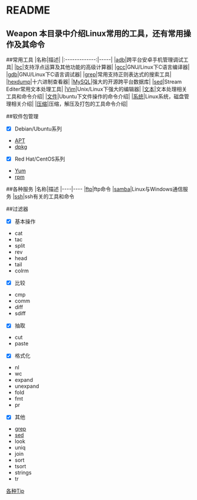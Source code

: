 README
======
Weapon
本目录中介绍Linux常用的工具，还有常用操作及其命令
------
##常用工具
|名称|描述|
|:-------------:|-----|
|[adb](adb.md)|跨平台安卓手机管理调试工具|
|[bc](bc.md)|支持浮点运算及其他功能的高级计算器|
|[gcc](gcc.md)|GNU/Linux下C语言编译器|
|[gdb](gdb.md)|GNU/Linux下C语言调试器|
|[grep](grep.md)|常用支持正则表达式的搜索工具|
|[hexdump](hexdump.md)|十六进制查看器|
|[MySQL](mysql.md)|强大的开源跨平台数据库|
|[sed](sed.md)|Stream Editer常用文本处理工具|
|[Vim](vim.md)|Unix/Linux下强大的编辑器|
|[文本](Text.md)|文本处理相关工具和命令介绍|
|[文件](File.md)|Ubuntu下文件操作的命令介绍|
|[系统](System.md)|Linux系统，磁盘管理相关介绍|
|[压缩](Compress.md)|压缩，解压及打包的工具命令介绍|

##软件包管理
- [x] Debian/Ubuntu系列
* [APT](APT.md)
* [dpkg](dpkg)
- [x] Red Hat/CentOS系列
* [Yum](Yum.md)
* [rpm](rpm.md)

##各种服务
|名称|描述
|----|----
|[ftp](ftp)|ftp命令
|[samba](samba)|Linux与Windows通信服务
|[ssh](ssh)|ssh有关的工具和命令

##过滤器
-[x] 基本操作
* cat
* tac
* split
* rev
* head
* tail
* colrm
- [x] 比较
* cmp
* comm
* diff
* sdiff
- [x] 抽取
* cut
* paste
- [x] 格式化
* nl
* wc
* expand
* unexpand
* fold
* fmt
* pr
- [x] 其他
* [grep](grep.md)
* [sed](sed.md)
* look
* uniq
* join
* sort
* tsort
* strings
* tr

[各种Tip](Tips.md)
